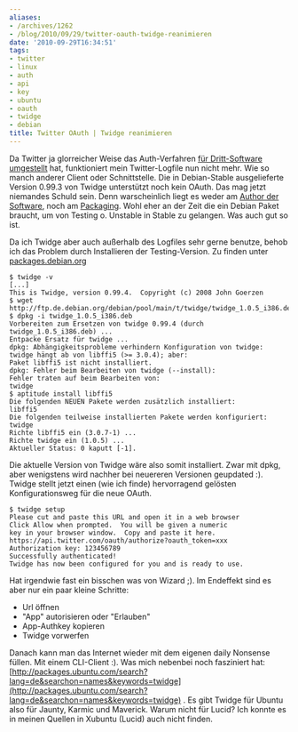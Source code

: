 ```yaml
---
aliases:
- /archives/1262
- /blog/2010/09/29/twitter-oauth-twidge-reanimieren
date: '2010-09-29T16:34:51'
tags:
- twitter
- linux
- auth
- api
- key
- ubuntu
- oauth
- twidge
- debian
title: Twitter OAuth | Twidge reanimieren
---
```


Da Twitter ja glorreicher Weise das Auth-Verfahren [für Dritt-Software
umgestellt](http://disfunctions.de/tutorials/twitter-oauth-gwibber-upgraden/)
hat, funktioniert mein Twitter-Logfile nun nicht mehr. Wie so manch anderer
Client oder Schnittstelle. Die in Debian-Stable ausgelieferte Version
0.99.3 von Twidge unterstützt noch kein OAuth. Das mag jetzt niemandes
Schuld sein. Denn warscheinlich liegt es weder am [Author der
Software](http://github.com/jgoerzen/twidge), noch am
[Packaging](http://packages.debian.org/squeeze/twidge). Wohl eher an der
Zeit die ein Debian Paket braucht, um von Testing o. Unstable in Stable zu
gelangen. Was auch gut so ist.

Da ich Twidge aber auch außerhalb des Logfiles sehr gerne benutze, behob
ich das Problem durch Installieren der Testing-Version. Zu finden unter
[packages.debian.org](http://packages.debian.org/squeeze/twidge)

```
$ twidge -v
[...]
This is Twidge, version 0.99.4.  Copyright (c) 2008 John Goerzen
$ wget http://ftp.de.debian.org/debian/pool/main/t/twidge/twidge_1.0.5_i386.deb
$ dpkg -i twidge_1.0.5_i386.deb
Vorbereiten zum Ersetzen von twidge 0.99.4 (durch twidge_1.0.5_i386.deb) ...
Entpacke Ersatz für twidge ...
dpkg: Abhängigkeitsprobleme verhindern Konfiguration von twidge:
twidge hängt ab von libffi5 (>= 3.0.4); aber:
Paket libffi5 ist nicht installiert.
dpkg: Fehler beim Bearbeiten von twidge (--install):
Fehler traten auf beim Bearbeiten von:
twidge
$ aptitude install libffi5
Die folgenden NEUEN Pakete werden zusätzlich installiert:
libffi5
Die folgenden teilweise installierten Pakete werden konfiguriert:
twidge
Richte libffi5 ein (3.0.7-1) ...
Richte twidge ein (1.0.5) ...
Aktueller Status: 0 kaputt [-1].
```

Die aktuelle Version von Twidge wäre also somit installiert. Zwar mit dpkg,
aber wenigstens wird nachher bei neuereren Versionen geupdated :). Twidge
stellt jetzt einen (wie ich finde) hervorragend gelösten Konfigurationsweg
für die neue OAuth.

```
$ twidge setup
Please cut and paste this URL and open it in a web browser
Click Allow when prompted.  You will be given a numeric
key in your browser window.  Copy and paste it here.
https://api.twitter.com/oauth/authorize?oauth_token=xxx
Authorization key: 123456789
Successfully authenticated!
Twidge has now been configured for you and is ready to use.
```

Hat irgendwie fast ein bisschen was von Wizard ;). Im Endeffekt sind es aber nur ein paar kleine Schritte:

  * Url öffnen
  * "App" autorisieren oder "Erlauben"
  * App-Authkey kopieren
  * Twidge vorwerfen

Danach kann man das Internet wieder mit dem eigenen daily Nonsense füllen.
Mit einem CLI-Client :). Was mich nebenbei noch fasziniert hat:
[http://packages.ubuntu.com/search?lang=de&searchon=names&keywords=twidge](http://packages.ubuntu.com/search?lang=de&searchon=names&keywords=twidge)
. Es gibt Twidge für Ubuntu also für Jaunty, Karmic und Maverick. Warum
nicht für Lucid? Ich konnte es in meinen Quellen in Xubuntu (Lucid) auch
nicht finden.
